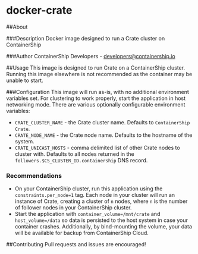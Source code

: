 docker-crate
==============

##About

###Description
Docker image designed to run a Crate cluster on ContainerShip

###Author
ContainerShip Developers - developers@containership.io

##Usage
This image is designed to run Crate on a ContainerShip cluster. Running this image elsewhere is not recommended as the container may be unable to start.

###Configuration
This image will run as-is, with no additional environment variables set. For clustering to work properly, start the application in host networking mode. There are various optionally configurable environment variables:

* `CRATE_CLUSTER_NAME` - the Crate cluster name. Defaults to `ContainerShip Crate`.
* `CRATE_NODE_NAME` - the Crate node name. Defaults to the hostname of the system.
* `CRATE_UNICAST_HOSTS` - comma delimited list of other Crate nodes to cluster with. Defaults to all nodes returned in the `followers.$CS_CLUSTER_ID.containership` DNS record.

### Recommendations
* On your ContainerShip cluster, run this application using the `constraints.per_node=1` tag. Each node in your cluster will run an instance of Crate, creating a cluster of `n` nodes, where `n` is the number of follower nodes in your ContainerShip cluster.
* Start the application with `container_volume=/mnt/crate` and `host_volume=/data` so data is persisted to the host system in case your container crashes. Additionally, by bind-mounting the volume, your data will be available for backup from ContainerShip Cloud.

##Contributing
Pull requests and issues are encouraged!

